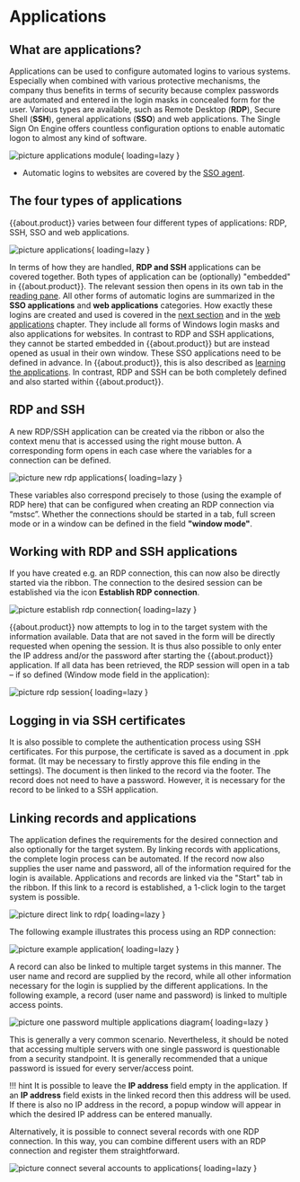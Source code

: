 # Applications

## What are applications?

Applications can be used to configure automated logins to various systems. Especially when combined with various protective mechanisms, the company thus benefits in terms of security because complex passwords are automated and entered in the login masks in concealed form for the user. Various types are available, such as Remote Desktop (**RDP**), Secure Shell (**SSH**), general applications (**SSO**) and web applications. The Single Sign On Engine offers countless configuration options to enable automatic logon to almost any kind of software.

![picture applications module](/assets/en/client_modules/applications/applications_1.png){ loading=lazy }

- Automatic logins to websites are covered by the [SSO agent]({{url.placeholder}}).

## The four types of applications

{{about.product}} varies between four different types of applications: RDP, SSH, SSO and web applications.

![picture applications](/assets/en/client_modules/applications/applications_2.png){ loading=lazy }

In terms of how they are handled, **RDP and SSH** applications can be covered together. Both types of application can be (optionally) "embedded" in {{about.product}}. The relevant session then opens in its own tab in the [reading pane]({{url.placeholder}}). All other forms of automatic logins are summarized in the **SSO applications** and **web applications** categories. How exactly these logins are created and used is covered in the [next section]({{url.placeholder}}) and in the [web applications]({{url.placeholder}}) chapter. They include all forms of Windows login masks and also applications for websites. In contrast to RDP and SSH applications, they cannot be started embedded in {{about.product}} but are instead opened as usual in their own window. These SSO applications need to be defined in advance. In {{about.product}}, this is also described as [learning the applications]({{url.placeholder}}). In contrast, RDP and SSH can be both completely defined and also started within {{about.product}}.

## RDP and SSH

A new RDP/SSH application can be created via the ribbon or also the context menu that is accessed using the right mouse button. A corresponding form opens in each case where the variables for a connection can be defined.

![picture new rdp applications](/assets/en/client_modules/applications/applications_3.png){ loading=lazy }

These variables also correspond precisely to those (using the example of RDP here) that can be configured when creating an RDP connection via “mstsc”. Whether the connections should be started in a tab, full screen mode or in a window can be defined in the field **"window mode"**.

## Working with RDP and SSH applications

If you have created e.g. an RDP connection, this can now also be directly started via the ribbon. The connection to the desired session can be established via the icon **Establish RDP connection**.

![picture establish rdp connection](/assets/en/client_modules/applications/applications_4.png){ loading=lazy }

{{about.product}} now attempts to log in to the target system with the information available. Data that are not saved in the form will be directly requested when opening the session. It is thus also possible to only enter the IP address and/or the password after starting the {{about.product}} application. If all data has been retrieved, the RDP session will open in a tab – if so defined (Window mode field in the application):

![picture rdp session](/assets/en/client_modules/applications/applications_5.png){ loading=lazy }

## Logging in via SSH certificates

It is also possible to complete the authentication process using SSH certificates. For this purpose, the certificate is saved as a document in .ppk format. (It may be necessary to firstly approve this file ending in the settings). The document is then linked to the record via the footer. The record does not need to have a password. However, it is necessary for the record to be linked to a SSH application.

## Linking records and applications

The application defines the requirements for the desired connection and also optionally for the target system. By linking records with applications, the complete login process can be automated. If the record now also supplies the user name and password, all of the information required for the login is available. Applications and records are linked via the "Start" tab in the ribbon. If this link to a record is established, a 1-click login to the target system is possible.

![picture direct link to rdp](/assets/en/client_modules/applications/applications_6.png){ loading=lazy }

The following example illustrates this process using an RDP connection:

![picture example application](/assets/en/client_modules/applications/applications_7.png){ loading=lazy }

A record can also be linked to multiple target systems in this manner. The user name and record are supplied by the record, while all other information necessary for the login is supplied by the different applications. In the following example, a record (user name and password) is linked to multiple access points.

![picture one password multiple applications diagram](/assets/en/client_modules/applications/applications_8.png){ loading=lazy }

This is generally a very common scenario. Nevertheless, it should be noted that accessing multiple servers with one single password is questionable from a security standpoint. It is generally recommended that a unique password is issued for every server/access point.

!!! hint
    It is possible to leave the **IP address** field empty in the application. If an **IP address** field exists in the linked record then this address will be used. If there is also no IP address in the record, a popup window will appear in which the desired IP address can be entered manually.

Alternatively, it is possible to connect several records with one RDP connection.
In this way, you can combine different users with an RDP connection and register them straightforward.

![picture connect several accounts to applications](/assets/en/client_modules/applications/applications_9.png){ loading=lazy }